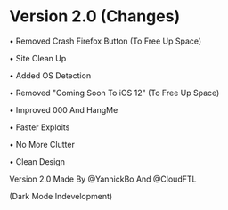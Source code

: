 # Version 2.0 (Changes)

• Removed Crash Firefox Button (To Free Up Space)

• Site Clean Up

• Added OS Detection

• Removed "Coming Soon To iOS 12" (To Free Up Space)

• Improved 000 And HangMe

• Faster Exploits

• No More Clutter

• Clean Design

Version 2.0 Made By @YannickBo And @CloudFTL

(Dark Mode Indevelopment)





